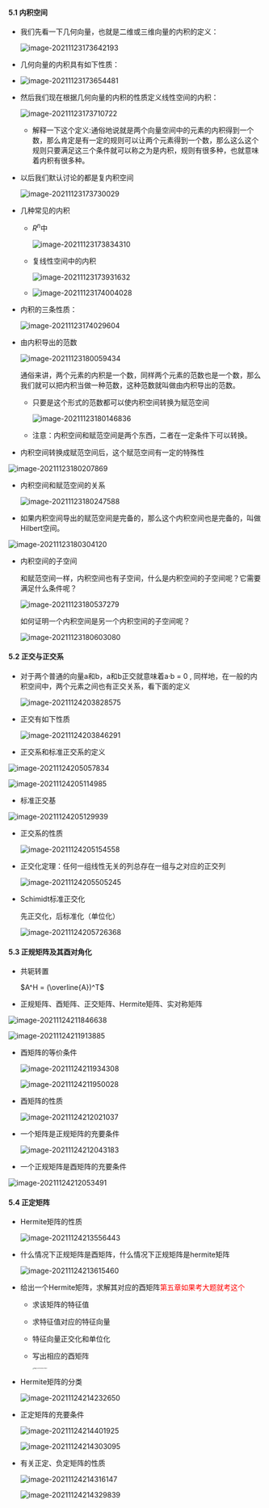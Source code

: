 #### 5.1 内积空间

- 我们先看一下几何向量，也就是二维或三维向量的内积的定义：

  ![image-20211123173642193](../TyporaResources/Image/image-20211123173642193.png)

- 几何向量的内积具有如下性质：

- ![image-20211123173654481](../TyporaResources/Image/image-20211123173654481.png)

- 然后我们现在根据几何向量的内积的性质定义线性空间的内积：

  ![image-20211123173710722](../TyporaResources/Image/image-20211123173710722.png)

  - 解释一下这个定义:通俗地说就是两个向量空间中的元素的内积得到一个数，那么肯定是有一定的规则可以让两个元素得到一个数，那么这么这个规则只要满足这三个条件就可以称之为是内积，规则有很多种，也就意味着内积有很多种。

- 以后我们默认讨论的都是复内积空间

  ![image-20211123173730029](../TyporaResources/Image/image-20211123173730029.png)

- 几种常见的内积

  - $R^n$中

    ![image-20211123173834310](../TyporaResources/Image/image-20211123173834310.png)

  - 复线性空间中的内积

    ![image-20211123173931632](../TyporaResources/Image/image-20211123173931632.png)

  - ![image-20211123174004028](../TyporaResources/Image/image-20211123174004028.png)

- 内积的三条性质：

  ![image-20211123174029604](../TyporaResources/Image/image-20211123174029604.png)

- 由内积导出的范数

  ![image-20211123180059434](../TyporaResources/Image/image-20211123180059434.png)

  通俗来讲，两个元素的内积是一个数，同样两个元素的范数也是一个数，那么我们就可以把内积当做一种范数，这种范数就叫做由内积导出的范数。

  - 只要是这个形式的范数都可以使内积空间转换为赋范空间

    ![image-20211123180146836](../TyporaResources/Image/image-20211123180146836.png)

  - 注意：内积空间和赋范空间是两个东西，二者在一定条件下可以转换。

- 内积空间转换成赋范空间后，这个赋范空间有一定的特殊性

![image-20211123180207869](../TyporaResources/Image/image-20211123180207869.png)



- 内积空间和赋范空间的关系

  ![image-20211123180247588](../TyporaResources/Image/image-20211123180247588.png)

- 如果内积空间导出的赋范空间是完备的，那么这个内积空间也是完备的，叫做Hilbert空间。

![image-20211123180304120](../TyporaResources/Image/image-20211123180304120.png)

- 内积空间的子空间

  和赋范空间一样，内积空间也有子空间，什么是内积空间的子空间呢？它需要满足什么条件呢？

  ![image-20211123180537279](../TyporaResources/Image/image-20211123180537279.png)

  如何证明一个内积空间是另一个内积空间的子空间呢？

  ![image-20211123180603080](../TyporaResources/Image/image-20211123180603080.png)

#### 5.2 正交与正交系

- 对于两个普通的向量a和b，a和b正交就意味着a·b = 0 , 同样地，在一般的内积空间中，两个元素之间也有正交关系，看下面的定义

  ![image-20211124203828575](../TyporaResources/Image/image-20211124203828575.png)

- 正交有如下性质

  ![image-20211124203846291](../TyporaResources/Image/image-20211124203846291.png)

- 正交系和标准正交系的定义

![image-20211124205057834](../TyporaResources/Image/image-20211124205057834.png)

![image-20211124205114985](../TyporaResources/Image/image-20211124205114985.png)

- 标准正交基

![image-20211124205129939](../TyporaResources/Image/image-20211124205129939.png)

- 正交系的性质

  ![image-20211124205154558](../TyporaResources/Image/image-20211124205154558.png)



- 正交化定理：任何一组线性无关的列总存在一组与之对应的正交列

  ![image-20211124205505245](../TyporaResources/Image/image-20211124205505245.png)

- Schimidt标准正交化

  先正交化，后标准化（单位化）

  ![image-20211124205726368](../TyporaResources/Image/image-20211124205726368.png)

#### 5.3 正规矩阵及其酉对角化

- 共轭转置

  $A^H = (\overline{A})^T$

- 正规矩阵、酉矩阵、正交矩阵、Hermite矩阵、实对称矩阵

![image-20211124211846638](../TyporaResources/Image/image-20211124211846638.png)

![image-20211124211913885](../TyporaResources/Image/image-20211124211913885.png)

- 酉矩阵的等价条件

  ![image-20211124211934308](../TyporaResources/Image/image-20211124211934308.png)

  ![image-20211124211950028](../TyporaResources/Image/image-20211124211950028.png)

- 酉矩阵的性质

  ![image-20211124212021037](../TyporaResources/Image/image-20211124212021037.png)

- 一个矩阵是正规矩阵的充要条件

  ![image-20211124212043183](../TyporaResources/Image/image-20211124212043183.png)

- 一个正规矩阵是酉矩阵的充要条件

![image-20211124212053491](../TyporaResources/Image/image-20211124212053491.png)

#### 5.4 正定矩阵

- Hermite矩阵的性质

  ![image-20211124213556443](../TyporaResources/Image/image-20211124213556443.png)

- 什么情况下正规矩阵是酉矩阵，什么情况下正规矩阵是hermite矩阵

  ![image-20211124213615460](../TyporaResources/Image/image-20211124213615460.png)

- 给出一个Hermite矩阵，求解其对应的酉矩阵<font color='red'>第五章如果考大题就考这个</font>

  - 求该矩阵的特征值

  - 求特征值对应的特征向量

  - 特征向量正交化和单位化

  - 写出相应的酉矩阵

    <img src="../TyporaResources/Image/image-20211124213719472.png" alt="image-20211124213719472" style="zoom: 15%;" />

  

- Hermite矩阵的分类

  ![image-20211124214232650](../TyporaResources/Image/image-20211124214232650.png)

- 正定矩阵的充要条件

  ![image-20211124214401925](../TyporaResources/Image/image-20211124214401925.png)

  ![image-20211124214303095](../TyporaResources/Image/image-20211124214303095.png)

- 有关正定、负定矩阵的性质

  ![image-20211124214316147](../TyporaResources/Image/image-20211124214316147.png)

  ![image-20211124214329839](../TyporaResources/Image/image-20211124214329839.png)

  